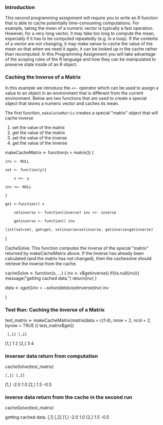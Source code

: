 ### Introduction

This second programming assignment will require you to write an R
function that is able to cache potentially time-consuming computations.
For example, taking the mean of a numeric vector is typically a fast
operation. However, for a very long vector, it may take too long to
compute the mean, especially if it has to be computed repeatedly (e.g.
in a loop). If the contents of a vector are not changing, it may make
sense to cache the value of the mean so that when we need it again, it
can be looked up in the cache rather than recomputed. In this
Programming Assignment you will take advantage of the scoping rules of
the R language and how they can be manipulated to preserve state inside
of an R object.

### Caching the Inverse of a Matrix

In this example we introduce the `<<-` operator which can be used to
assign a value to an object in an environment that is different from the
current environment. Below are two functions that are used to create a
special object that stores a numeric vector and caches its mean.

The first function, `makeCacheMatrix` creates a special "matrix" object that will cache inverse 

1.  set the value of the matrix
2.  get the value of the matrix
3.  set the value of the inverse
4.  get the value of the inverse


makeCacheMatrix <- function(x = matrix()) 
{
  
	inv <- NULL
    
	set <- function(y){

        x <<- y
        
	inv <<- NULL
        
	}
        
	get <-function() x

        setinverse <- function(inverse) inv <<- inverse
 
        getinverse <- function() inv
        
	list(set=set, get=get, setinverse=setinverse, getinverse=getinverse)
    
}
        

CacheSolve: This function computes the inverse of the special "matrix" returned by makeCacheMatrix above. If the inverse has already been calculated (and the matrix has not changed), then the cachesolve should retrieve the inverse from the cache.

cacheSolve <- function(x, ...) {
  inv <- x$getinverse()
  if(!is.null(inv)){
    message("getting cached data.")
    return(inv)
  }
  
  data <- x$get()
  inv <- solve(data)
  x$setinverse(inv)
  inv

}


### Test Run: Caching the Inverse of a Matrix
test_matrix <- makeCacheMatrix(matrix(data = c(1:4), nrow = 2, ncol = 2, byrow = TRUE ))
test_matrix$get()

     [,1] [,2]
[1,]    1    2
[2,]    3    4

### Inverser data return from computation
cacheSolve(test_matrix)

    [,1] [,2]
[1,] -2.0  1.0
[2,]  1.5 -0.5

### inverse data return from the cache in the second run
cacheSolve(test_matrix)

getting cached data.
     [,1] [,2]
[1,] -2.0  1.0
[2,]  1.5 -0.5
